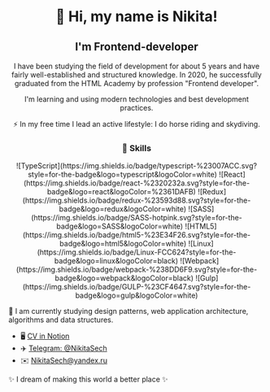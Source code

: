 <h1 align="center">👋 Hi, my name is Nikita!</h1>

<h2 align="center">I'm Frontend-developer</h2>

<p align="center">I have been studying the field of development for about 5 years and have fairly well-established and structured knowledge. In 2020, he successfully graduated from the HTML Academy by profession "Frontend developer".</p>

<p align="center">I'm learning and using modern technologies and best development practices.</p>

<p align="center">⚡ In my free time I lead an active lifestyle: I do horse riding and skydiving.</p>

<h3 align="center">🤖 Skills</h3>
<p align="center">
![TypeScript](https://img.shields.io/badge/typescript-%23007ACC.svg?style=for-the-badge&logo=typescript&logoColor=white)
![React](https://img.shields.io/badge/react-%2320232a.svg?style=for-the-badge&logo=react&logoColor=%2361DAFB)
![Redux](https://img.shields.io/badge/redux-%23593d88.svg?style=for-the-badge&logo=redux&logoColor=white)
![SASS](https://img.shields.io/badge/SASS-hotpink.svg?style=for-the-badge&logo=SASS&logoColor=white)
![HTML5](https://img.shields.io/badge/html5-%23E34F26.svg?style=for-the-badge&logo=html5&logoColor=white)
![Linux](https://img.shields.io/badge/Linux-FCC624?style=for-the-badge&logo=linux&logoColor=black)
![Webpack](https://img.shields.io/badge/webpack-%238DD6F9.svg?style=for-the-badge&logo=webpack&logoColor=black)
![Gulp](https://img.shields.io/badge/GULP-%23CF4647.svg?style=for-the-badge&logo=gulp&logoColor=white)</p>

🧠 I am currently studying design patterns, web application architecture, algorithms and data structures.

- 🖥️ [CV in Notion](http://nikitasech.notion.site/2541b10299cb4873a84aaaab97b13116?pvs=4)
- ✈️ [Telegram: @NikitaSech](http://t.me/NikitaSech)
- ✉️ [NikitaSech@yandex.ru](mailto:nikitasech@yandex.ru)

✨ I dream of making this world a better place ✨